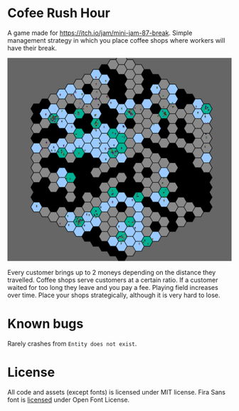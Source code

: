 # Cofee Rush Hour

A game made for https://itch.io/jam/mini-jam-87-break. Simple management strategy in which you place coffee shops where workers will have their break.

![Cofee Rush Hour](./cofee.png)

Every customer brings up to 2 moneys depending on the distance they travelled. Coffee shops serve customers at a certain ratio.
If a customer waited for too long they leave and you pay a fee. Playing field increases over time. Place your shops strategically, although it is very hard to lose.


# Known bugs

Rarely crashes from `Entity does not exist`.

# License

All code and assets (except fonts) is licensed under MIT license.
Fira Sans font is [licensed](https://fonts.google.com/specimen/Fira+Sans#about) under Open Font License.